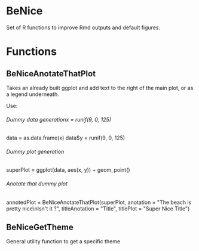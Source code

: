 # BeNice
Set of R functions to improve Rmd outputs and default figures.

# Functions 

## BeNiceAnotateThatPlot
Takes an already built ggplot and add text to the right of the main plot, or as a legend underneath.

Use:
###### Dummy data generationx = runif(9, 0, 125)
data = as.data.frame(x)
data$y = runif(9, 0, 125)

###### Dummy plot generation
superPlot = ggplot(data, aes(x, y)) +
        geom_point()

###### Anotate that dummy plot
annotedPlot = BeNiceAnotateThatPlot(superPlot, anotation = "The beach is pretty nice\nIsn't it ?", titleAnotation = "Title", titlePlot = "Super Nice Title")


## BeNiceGetTheme
General utility function to get a specific theme